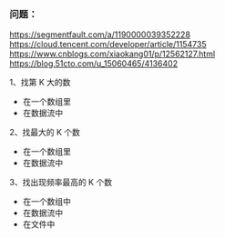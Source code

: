 ### 问题：

https://segmentfault.com/a/1190000039352228
https://cloud.tencent.com/developer/article/1154735
https://www.cnblogs.com/xiaokang01/p/12562127.html
https://blog.51cto.com/u_15060465/4136402

1、找第 K 大的数

- 在一个数组里
- 在数据流中

2、找最大的 K 个数

- 在一个数组里
- 在数据流中

3、找出现频率最高的 K 个数

- 在一个数组中
- 在数据流中
- 在文件中